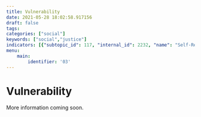 ```yaml
---
title: Vulnerability
date: 2021-05-28 18:02:58.917156
draft: false
tags: 
categories: ["social"]
keywords: ["social","justice"]
indicators: [{"subtopic_id": 117, "internal_id": 2232, "name": "Self-Reported Health", "URL": "https://a816-dohbesp.nyc.gov/IndicatorPublic/VisualizationData.aspx?id=2232,719b87,117,Summarize"}]
menu:
    main:
        identifier: '03'
---
```

# Vulnerability
More information coming soon.


